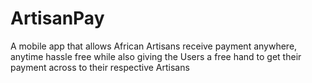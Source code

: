 # ArtisanPay
A mobile app that allows African Artisans receive payment anywhere, anytime hassle free while also giving the Users a free hand to get their payment across to their respective Artisans 
